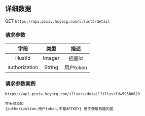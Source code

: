 
## 详细数据

GET `https://api.pixiv.hcyacg.com/illusts/detail`

### 请求参数
| 字段  | 类型  | 描述  |
| :------------: | :------------: | :------------: |
| illustId  |  Integer |  插画id |
|authorization | String| 用户token|


### 请求参数案例
```http
https://api.pixiv.hcyacg.com/illusts/detail?illustId=59580629
```

```http
在头部添加
{authorization:用户token,不是APIKEY} 用于获取有趣的图
```
